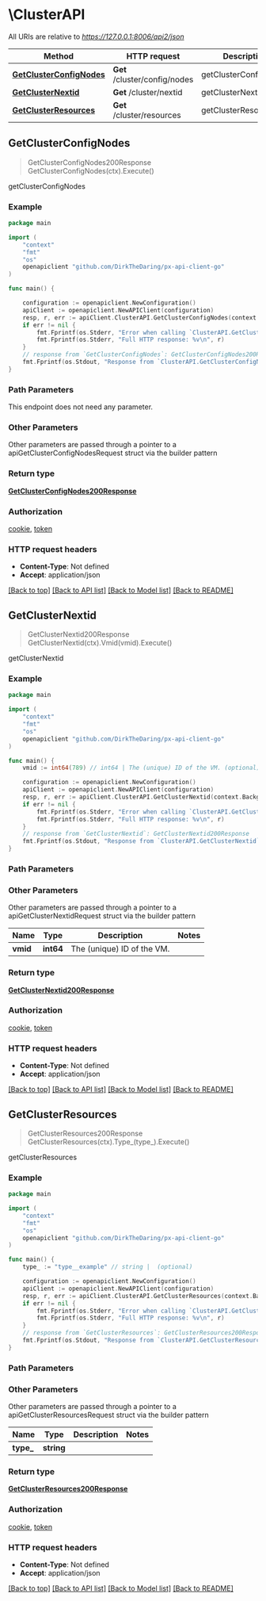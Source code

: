 # \ClusterAPI

All URIs are relative to *https://127.0.0.1:8006/api2/json*

Method | HTTP request | Description
------------- | ------------- | -------------
[**GetClusterConfigNodes**](ClusterAPI.md#GetClusterConfigNodes) | **Get** /cluster/config/nodes | getClusterConfigNodes
[**GetClusterNextid**](ClusterAPI.md#GetClusterNextid) | **Get** /cluster/nextid | getClusterNextid
[**GetClusterResources**](ClusterAPI.md#GetClusterResources) | **Get** /cluster/resources | getClusterResources



## GetClusterConfigNodes

> GetClusterConfigNodes200Response GetClusterConfigNodes(ctx).Execute()

getClusterConfigNodes



### Example

```go
package main

import (
    "context"
    "fmt"
    "os"
    openapiclient "github.com/DirkTheDaring/px-api-client-go"
)

func main() {

    configuration := openapiclient.NewConfiguration()
    apiClient := openapiclient.NewAPIClient(configuration)
    resp, r, err := apiClient.ClusterAPI.GetClusterConfigNodes(context.Background()).Execute()
    if err != nil {
        fmt.Fprintf(os.Stderr, "Error when calling `ClusterAPI.GetClusterConfigNodes``: %v\n", err)
        fmt.Fprintf(os.Stderr, "Full HTTP response: %v\n", r)
    }
    // response from `GetClusterConfigNodes`: GetClusterConfigNodes200Response
    fmt.Fprintf(os.Stdout, "Response from `ClusterAPI.GetClusterConfigNodes`: %v\n", resp)
}
```

### Path Parameters

This endpoint does not need any parameter.

### Other Parameters

Other parameters are passed through a pointer to a apiGetClusterConfigNodesRequest struct via the builder pattern


### Return type

[**GetClusterConfigNodes200Response**](GetClusterConfigNodes200Response.md)

### Authorization

[cookie](../README.md#cookie), [token](../README.md#token)

### HTTP request headers

- **Content-Type**: Not defined
- **Accept**: application/json

[[Back to top]](#) [[Back to API list]](../README.md#documentation-for-api-endpoints)
[[Back to Model list]](../README.md#documentation-for-models)
[[Back to README]](../README.md)


## GetClusterNextid

> GetClusterNextid200Response GetClusterNextid(ctx).Vmid(vmid).Execute()

getClusterNextid



### Example

```go
package main

import (
    "context"
    "fmt"
    "os"
    openapiclient "github.com/DirkTheDaring/px-api-client-go"
)

func main() {
    vmid := int64(789) // int64 | The (unique) ID of the VM. (optional)

    configuration := openapiclient.NewConfiguration()
    apiClient := openapiclient.NewAPIClient(configuration)
    resp, r, err := apiClient.ClusterAPI.GetClusterNextid(context.Background()).Vmid(vmid).Execute()
    if err != nil {
        fmt.Fprintf(os.Stderr, "Error when calling `ClusterAPI.GetClusterNextid``: %v\n", err)
        fmt.Fprintf(os.Stderr, "Full HTTP response: %v\n", r)
    }
    // response from `GetClusterNextid`: GetClusterNextid200Response
    fmt.Fprintf(os.Stdout, "Response from `ClusterAPI.GetClusterNextid`: %v\n", resp)
}
```

### Path Parameters



### Other Parameters

Other parameters are passed through a pointer to a apiGetClusterNextidRequest struct via the builder pattern


Name | Type | Description  | Notes
------------- | ------------- | ------------- | -------------
 **vmid** | **int64** | The (unique) ID of the VM. | 

### Return type

[**GetClusterNextid200Response**](GetClusterNextid200Response.md)

### Authorization

[cookie](../README.md#cookie), [token](../README.md#token)

### HTTP request headers

- **Content-Type**: Not defined
- **Accept**: application/json

[[Back to top]](#) [[Back to API list]](../README.md#documentation-for-api-endpoints)
[[Back to Model list]](../README.md#documentation-for-models)
[[Back to README]](../README.md)


## GetClusterResources

> GetClusterResources200Response GetClusterResources(ctx).Type_(type_).Execute()

getClusterResources



### Example

```go
package main

import (
    "context"
    "fmt"
    "os"
    openapiclient "github.com/DirkTheDaring/px-api-client-go"
)

func main() {
    type_ := "type__example" // string |  (optional)

    configuration := openapiclient.NewConfiguration()
    apiClient := openapiclient.NewAPIClient(configuration)
    resp, r, err := apiClient.ClusterAPI.GetClusterResources(context.Background()).Type_(type_).Execute()
    if err != nil {
        fmt.Fprintf(os.Stderr, "Error when calling `ClusterAPI.GetClusterResources``: %v\n", err)
        fmt.Fprintf(os.Stderr, "Full HTTP response: %v\n", r)
    }
    // response from `GetClusterResources`: GetClusterResources200Response
    fmt.Fprintf(os.Stdout, "Response from `ClusterAPI.GetClusterResources`: %v\n", resp)
}
```

### Path Parameters



### Other Parameters

Other parameters are passed through a pointer to a apiGetClusterResourcesRequest struct via the builder pattern


Name | Type | Description  | Notes
------------- | ------------- | ------------- | -------------
 **type_** | **string** |  | 

### Return type

[**GetClusterResources200Response**](GetClusterResources200Response.md)

### Authorization

[cookie](../README.md#cookie), [token](../README.md#token)

### HTTP request headers

- **Content-Type**: Not defined
- **Accept**: application/json

[[Back to top]](#) [[Back to API list]](../README.md#documentation-for-api-endpoints)
[[Back to Model list]](../README.md#documentation-for-models)
[[Back to README]](../README.md)

